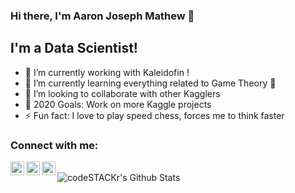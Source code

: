 ### Hi there, I'm Aaron Joseph Mathew 👋

## I'm a Data Scientist!
- 🔭 I’m currently working with Kaleidofin !
- 🌱 I’m currently learning everything related to Game Theory 🤣
- 👯 I’m looking to collaborate with other Kagglers
- 🥅 2020 Goals: Work on more Kaggle projects
- ⚡ Fun fact: I love to play speed chess, forces me to think faster

### Connect with me:

[<img align="left" alt="codeSTACKr | Twitter" width="22px" src="https://cdn.jsdelivr.net/npm/simple-icons@v3/icons/twitter.svg" />][twitter]
[<img align="left" alt="codeSTACKr | LinkedIn" width="22px" src="https://cdn.jsdelivr.net/npm/simple-icons@v3/icons/linkedin.svg" />][linkedin]
[<img align="left" alt="codeSTACKr | Instagram" width="22px" src="https://cdn.jsdelivr.net/npm/simple-icons@v3/icons/instagram.svg" />][instagram]

<br />


<img align="left" alt="codeSTACKr's Github Stats" src="https://github-readme-stats.vercel.app/api?username=codeSTACKr&show_icons=true&hide_border=true" />

[twitter]: https://twitter.com/aaronjosephmath
[instagram]: https://www.instagram.com/aaronjosephmathew/
[linkedin]: https://www.linkedin.com/in/aaron-joseph-mathew-4b425b71/